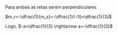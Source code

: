 Para ambas as retas serem perpendiculares

$m_r=-\dfrac{1}{m_s}=-\dfrac{1}{-3}=\dfrac{1}{3}$

Logo, $-a=\dfrac{1}{3} \rightarrow a=-\dfrac{1}{3}$